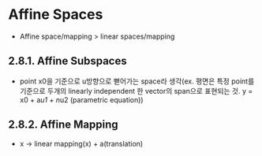 # Affine Spaces
- Affine space/mapping > linear spaces/mapping

## 2.8.1. Affine Subspaces
- point x0을 기준으로 u방향으로 뻗어가는 space라 생각(ex. 평면은 특정 point를 기준으로 두개의 linearly independent 한 vector의 span으로 표현되는 것. y = x0 + a*u1 + n*u2 (parametric equation))


## 2.8.2. Affine Mapping
-  x -> linear mapping(x) + a(translation)
